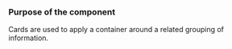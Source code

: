 ### Purpose of the component
Cards are used to apply a container around a related grouping of information.